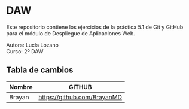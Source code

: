 # DAW

Este repositorio contiene los ejercicios de la práctica 5.1 de Git y GitHub para el módulo de Despliegue de Aplicaciones Web. 

Autora: Lucía Lozano  
Curso: 2º DAW

## Tabla de cambios

| Nombre      |           GITHUB              |
|-------------|-------------------------------|
| Brayan      | https://github.com/BrayanMD   | 